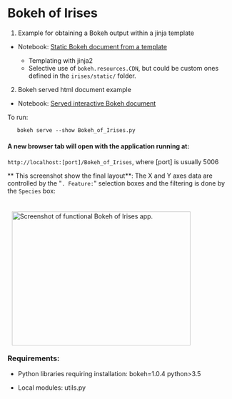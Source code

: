 # Bokeh of Irises

1. Example for obtaining a Bokeh output within a jinja template
* Notebook: [Static Bokeh document from a template](./Static_Bokeh_from_a_template.ipynb)

  * Templating with jinja2
  * Selective use of `bokeh.resources.CDN`, but could be custom ones defined in the `irises/static/` folder.

2. Bokeh served html document example
* Notebook: [Served interactive Bokeh document](./Served_interactive_Bokeh.ipynb)  

To run:
```cd irises
   bokeh serve --show Bokeh_of_Irises.py
```

#### A new browser tab will open with the application running at:
```http://localhost:[port]/Bokeh_of_Irises```, where [port] is usually 5006

** This screenshot show the final layout**:
The X and Y axes data are controlled by the "`. Feature:`" selection boxes and the filtering is done by the `Species` box:  

<div style="width:400px;height:300px;padding:10px;">
    
<img src="./screenshot.png" 
     style="width:400px;height:300px;"
     alt="Screenshot of functional Bokeh of Irises app.">
</div>


### Requirements:

* Python libraries requiring installation:
bokeh=1.0.4
python>3.5

* Local modules:
utils.py